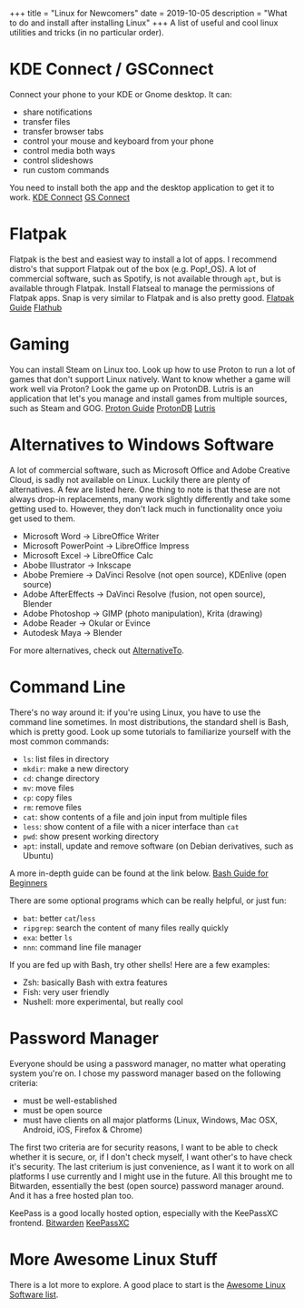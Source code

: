 +++
title = "Linux for Newcomers"
date = 2019-10-05
description = "What to do and install after installing Linux"
+++
A list of useful and cool linux utilities and tricks (in no particular order).

# KDE Connect / GSConnect
Connect your phone to your KDE or Gnome desktop. It can:
 - share notifications
 - transfer files
 - transfer browser tabs
 - control your mouse and keyboard from your phone
 - control media both ways
 - control slideshows
 - run custom commands

You need to install both the app and the desktop application to get it to work.
<span class="button-row">
  [KDE Connect](https://kdeconnect.kde.org/)
  [GS Connect](https://extensions.gnome.org/extension/1319/gsconnect/)
</span>

# Flatpak
Flatpak is the best and easiest way to install a lot of apps. I
recommend distro's that support Flatpak out of the box (e.g.
Pop!_OS). A lot of commercial software, such as Spotify, is not
available through <code>apt</code>, but is available through
Flatpak. Install Flatseal to manage the permissions of Flatpak
apps. Snap is very similar to Flatpak and is also pretty good.
<span class="button-row">
  [Flatpak Guide](https://itsfoss.com/flatpak-guide/)
  [Flathub](https://flathub.org/home)
</span>

# Gaming
You can install Steam on Linux too. Look up how to use Proton to
run a lot of games that don't support Linux natively. Want to know
whether a game will work well via Proton? Look the game up on
ProtonDB. Lutris is an application that let's you manage and 
install games from multiple sources, such as Steam and GOG.
<span class="button-row">
  [Proton Guide](https://segmentnext.com/2018/12/06/steam-proton-guide/)
  [ProtonDB](https://www.protondb.com/)
  [Lutris](https://lutris.net/)
</span>

# Alternatives to Windows Software
A lot of commercial software, such as Microsoft Office and Adobe
Creative Cloud, is sadly not available on Linux. Luckily there
are plenty of alternatives. A few are listed here. One thing to
note is that these are not always drop-in replacements, many
work slightly differently and take some getting used to.
However, they don't lack much in functionality once yoiu get
used to them.
 - Microsoft Word &rarr; LibreOffice Writer
 - Microsoft PowerPoint &rarr; LibreOffice Impress
 - Microsoft Excel &rarr; LibreOffice Calc
 - Abobe Illustrator &rarr; Inkscape
 - Abobe Premiere &rarr; DaVinci Resolve (not open source), KDEnlive (open source)
 - Adobe AfterEffects &rarr; DaVinci Resolve (fusion, not open source), Blender
 - Adobe Photoshop &rarr; GIMP (photo manipulation), Krita (drawing)
 - Adobe Reader &rarr; Okular or Evince
 - Autodesk Maya &rarr; Blender

For more alternatives, check out [AlternativeTo](https://alternativeto.net).

# Command Line
There's no way around it: if you're using Linux, you have to use
the command line sometimes. In most distributions, the standard
shell is Bash, which is pretty good. Look up some tutorials to
familiarize yourself with the most common commands:
 - <code>ls</code>: list files in directory
 - <code>mkdir</code>: make a new directory
 - <code>cd</code>: change directory
 - <code>mv</code>: move files
 - <code>cp</code>: copy files
 - <code>rm</code>: remove files
 - <code>cat</code>: show contents of a file and join input from multiple files
 - <code>less</code>: show content of a file with a nicer interface than <code>cat</code>
 - <code>pwd</code>: show present working directory
 - <code>apt</code>: install, update and remove software (on Debian derivatives, such as Ubuntu)

A more in-depth guide can be found at the link below.
<span class="button-row">
  [Bash Guide for Beginners](https://towardsdatascience.com/basics-of-bash-for-beginners-92e53a4c117a)
</span>

There are some optional programs which can be really helpful, or just fun:
 - <code>bat</code>: better <code>cat</code>/<code>less</code>
 - <code>ripgrep</code>: search the content of many files really quickly
 - <code>exa</code>: better <code>ls</code>
 - <code>nnn</code>: command line file manager

If you are fed up with Bash, try other shells! Here are a few examples:
 - Zsh: basically Bash with extra features
 - Fish: very user friendly
 - Nushell: more experimental, but really cool

# Password Manager
Everyone should be using a password manager, no matter what
operating system you're on. I chose my password manager based 
on the following criteria:
 - must be well-established
 - must be open source
 - must have clients on all major platforms (Linux, Windows, Mac
   OSX, Android, iOS, Firefox & Chrome)

The first two criteria are for security reasons, I want to be able
to check whether it is secure, or, if I don't check myself, I want
other's to have check it's security. The last criterium is just
convenience, as I want it to work on all platforms I use currently
and I might use in the future. All this brought me to Bitwarden,
essentially the best (open source) password manager around. And
it has a free hosted plan too.

KeePass is a good locally hosted option, especially with the 
KeePassXC frontend.
<span class="button-row">
  [Bitwarden](https://bitwarden.com)
  [KeePassXC](https://keepassxc.org/)
</span>

# More Awesome Linux Stuff
There is a lot more to explore. A good place to start is the [Awesome Linux Software list](https://github.com/luong-komorebi/Awesome-Linux-Software).
